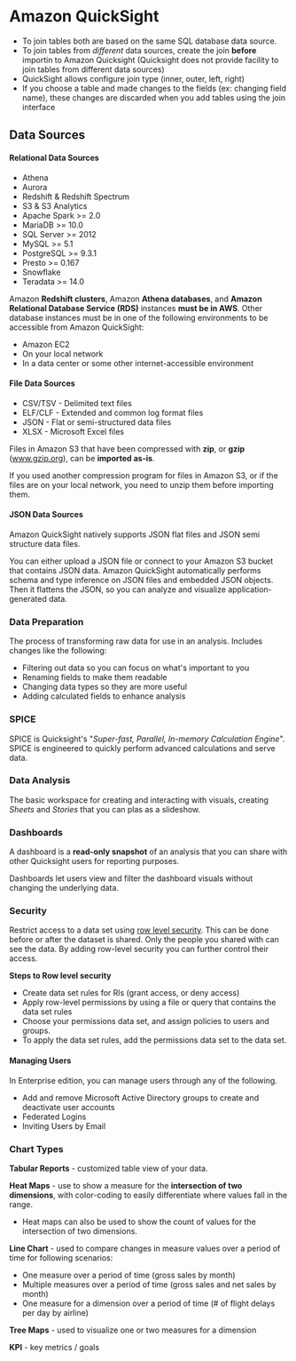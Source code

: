 # Amazon QuickSight

- To join tables both are based on the same SQL database data source.
- To join tables from _different_ data sources, create the join **before** importin to Amazon Quicksight (Quicksight does not provide facility to join tables from different data sources)
- QuickSight allows configure join type (inner, outer, left, right)
- If you choose a table and made changes to the fields (ex: changing field name), these changes are discarded when you add tables using the join interface

## Data Sources

#### Relational Data Sources
- Athena
- Aurora
- Redshift & Redshift Spectrum
- S3 & S3 Analytics
- Apache Spark >= 2.0
- MariaDB >= 10.0
- SQL Server >= 2012
- MySQL >= 5.1
- PostgreSQL >= 9.3.1
- Presto >= 0.167
- Snowflake
- Teradata >= 14.0

Amazon **Redshift clusters**, Amazon **Athena databases**, and **Amazon Relational Database Service (RDS)** instances **must be in AWS**. Other database instances must be in one of the following environments to be accessible from Amazon QuickSight:

- Amazon EC2
- On your local network
- In a data center or some other internet-accessible environment

#### File Data Sources
- CSV/TSV - Delimited text files
- ELF/CLF - Extended and common log format files
- JSON - Flat or semi-structured data files
- XLSX - Microsoft Excel files

Files in Amazon S3 that have been compressed with **zip**, or **gzip** (www.gzip.org), can be **imported as-is**.

If you used another compression program for files in Amazon S3, or if the files are on your local network, you need to unzip them before importing them.

#### JSON Data Sources

Amazon QuickSight natively supports JSON flat files and JSON semi structure data files.

You can either upload a JSON file or connect to your Amazon S3 bucket that contains JSON data. Amazon QuickSight automatically performs schema and type inference on JSON files and embedded JSON objects. Then it flattens the JSON, so you can analyze and visualize application-generated data.


### Data Preparation

The process of transforming raw data for use in an analysis. Includes changes like the following:
- Filtering out data so you can focus on what's important to you
- Renaming fields to make them readable
- Changing data types so they are more useful
- Adding calculated fields to enhance analysis

### SPICE

SPICE is Quicksight's "_Super-fast, Parallel, In-memory Calculation Engine_". SPICE is engineered to quickly perform advanced calculations and serve data.

### Data Analysis

The basic workspace for creating and interacting with visuals, creating _Sheets_ and _Stories_ that you can plas as a slideshow.

### Dashboards

A dashboard is a **read-only snapshot** of an analysis that you can share with other Quicksight users for reporting purposes.

Dashboards let users view and filter the dashboard visuals without changing the underlying data.

### Security

Restrict access to a data set using [row level security](https://docs.aws.amazon.com/quicksight/latest/user/restrict-access-to-a-data-set-using-row-level-security.html). This can be done before or after the dataset is shared. Only the people you shared with can see the data. By adding row-level security you can further control their access.

**Steps to Row level security**
- Create data set rules for Rls (grant access, or deny access)
- Apply row-level permissions by using a file or query that contains the data set rules
- Choose your permissions data set, and assign policies to users and groups.
- To apply the data set rules, add the permissions data set to the data set.

#### Managing Users

In Enterprise edition, you can manage users through any of the following.

- Add and remove Microsoft Active Directory groups to create and deactivate user accounts
- Federated Logins
- Inviting Users by Email

### Chart Types

**Tabular Reports** - customized table view of your data.

**Heat Maps** - use to show a measure for the **intersection of two dimensions**, with color-coding to easily differentiate where values fall in the range.
- Heat maps can also be used to show the count of values for the intersection of two dimensions.

**Line Chart** - used to compare changes in measure values over a period of time for following scenarios:
- One measure over a period of time (gross sales by month)
- Multiple measures over a period of time (gross sales and net sales by month)
- One measure for a dimension over a period of time (# of flight delays per day by airline)

**Tree Maps** - used to visualize one or two measures for a dimension

**KPI** - key metrics / goals